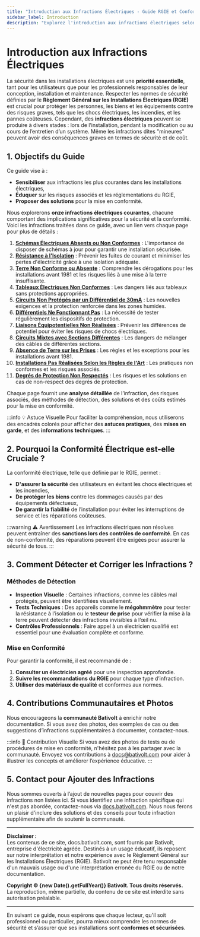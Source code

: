 ```yaml
---
title: "Introduction aux Infractions Électriques - Guide RGIE et Conformité en Belgique"
sidebar_label: Introduction
description: "Explorez l'introduction aux infractions électriques selon le RGIE. Comprenez les règles de conformité électrique en Belgique, les erreurs courantes, et comment assurer la sécurité des installations électriques."
---
```


# Introduction aux Infractions Électriques

La sécurité dans les installations électriques est une **priorité essentielle**, tant pour les utilisateurs que pour les professionnels responsables de leur conception, installation et maintenance. Respecter les normes de sécurité définies par le **Règlement Général sur les Installations Électriques (RGIE)** est crucial pour protéger les personnes, les biens et les équipements contre des risques graves, tels que les chocs électriques, les incendies, et les pannes coûteuses. Cependant, des **infractions électriques** peuvent se produire à divers stades : lors de l’installation, pendant la modification ou au cours de l’entretien d’un système. Même les infractions dites "mineures" peuvent avoir des conséquences graves en termes de sécurité et de coût.

## 1. Objectifs du Guide

Ce guide vise à :
- **Sensibiliser** aux infractions les plus courantes dans les installations électriques,
- **Éduquer** sur les risques associés et les réglementations du RGIE,
- **Proposer des solutions** pour la mise en conformité.

Nous explorerons **onze infractions électriques courantes**, chacune comportant des implications significatives pour la sécurité et la conformité. Voici les infractions traitées dans ce guide, avec un lien vers chaque page pour plus de détails :

1. **[Schémas Électriques Absents ou Non Conformes](https://docs.bativolt.com/docs/infractions/schema-electriques-absents)** : L'importance de disposer de schémas à jour pour garantir une installation sécurisée.
2. **[Résistance à l'Isolation](https://docs.bativolt.com/docs/infractions/perte-electricite-isolation)** : Prévenir les fuites de courant et minimiser les pertes d'électricité grâce à une isolation adéquate.
3. **[Terre Non Conforme ou Absente](https://docs.bativolt.com/docs/infractions/absence-terre-sur-prises)** : Comprendre les dérogations pour les installations avant 1981 et les risques liés à une mise à la terre insuffisante.
4. **[Tableaux Électriques Non Conformes](https://docs.bativolt.com/docs/infractions/tableau-electrique-non-conforme)** : Les dangers liés aux tableaux sans protections appropriées.
5. **[Circuits Non Protégés par un Différentiel de 30mA](https://docs.bativolt.com/docs/infractions/circuits-non-proteges-differentiel)** : Les nouvelles exigences et la protection renforcée dans les zones humides.
6. **[Différentiels Ne Fonctionnant Pas](https://docs.bativolt.com/docs/infractions/disjoncteur-differentiel-non-fonctionnel)** : La nécessité de tester régulièrement les dispositifs de protection.
7. **[Liaisons Équipotentielles Non Réalisées](https://docs.bativolt.com/docs/infractions/liaisons-equipotentielles-non-realisees)** : Prévenir les différences de potentiel pour éviter les risques de chocs électriques.
8. **[Circuits Mixtes avec Sections Différentes](https://docs.bativolt.com/docs/infractions/circuits-mixtes-non-conformes)** : Les dangers de mélanger des câbles de différentes sections.
9. **[Absence de Terre sur les Prises](https://docs.bativolt.com/docs/infractions/absence-terre-sur-prises)** : Les règles et les exceptions pour les installations avant 1981.
10. **[Installations Pas Réalisées Selon les Règles de l'Art](https://docs.bativolt.com/docs/infractions/installation-non-realisee-regles-art)** : Les pratiques non conformes et les risques associés.
11. **[Degrés de Protection Non Respectés](https://docs.bativolt.com/docs/infractions/degres-protection-non-respectes)** : Les risques et les solutions en cas de non-respect des degrés de protection.

Chaque page fournit une **analyse détaillée** de l’infraction, des risques associés, des méthodes de détection, des solutions et des coûts estimés pour la mise en conformité.

:::info 💡 Astuce Visuelle
Pour faciliter la compréhension, nous utiliserons des encadrés colorés pour afficher des **astuces pratiques**, des **mises en garde**, et des **informations techniques**.
:::

## 2. Pourquoi la Conformité Électrique est-elle Cruciale ?

La conformité électrique, telle que définie par le RGIE, permet :
- **D'assurer la sécurité** des utilisateurs en évitant les chocs électriques et les incendies,
- **De protéger les biens** contre les dommages causés par des équipements défectueux,
- **De garantir la fiabilité** de l’installation pour éviter les interruptions de service et les réparations coûteuses.

:::warning ⚠️ Avertissement
Les infractions électriques non résolues peuvent entraîner des **sanctions lors des contrôles de conformité**. En cas de non-conformité, des réparations peuvent être exigées pour assurer la sécurité de tous.
:::

## 3. Comment Détecter et Corriger les Infractions ?

### Méthodes de Détection
- **Inspection Visuelle** : Certaines infractions, comme les câbles mal protégés, peuvent être identifiées visuellement.
- **Tests Techniques** : Des appareils comme le **mégohmmètre** pour tester la résistance à l’isolation ou le **testeur de prise** pour vérifier la mise à la terre peuvent détecter des infractions invisibles à l’œil nu.
- **Contrôles Professionnels** : Faire appel à un électricien qualifié est essentiel pour une évaluation complète et conforme.

### Mise en Conformité
Pour garantir la conformité, il est recommandé de :
1. **Consulter un électricien agréé** pour une inspection approfondie.
2. **Suivre les recommandations du RGIE** pour chaque type d’infraction.
3. **Utiliser des matériaux de qualité** et conformes aux normes.

## 4. Contributions Communautaires et Photos

Nous encourageons la **communauté Bativolt** à enrichir notre documentation. Si vous avez des photos, des exemples de cas ou des suggestions d’infractions supplémentaires à documenter, contactez-nous. 

:::info 📸 Contribution Visuelle
Si vous avez des photos de tests ou de procédures de mise en conformité, n'hésitez pas à les partager avec la communauté. Envoyez vos contributions à [docs@bativolt.com](mailto:docs@bativolt.com) pour aider à illustrer les concepts et améliorer l’expérience éducative.
:::

## 5. Contact pour Ajouter des Infractions

Nous sommes ouverts à l’ajout de nouvelles pages pour couvrir des infractions non listées ici. Si vous identifiez une infraction spécifique qui n'est pas abordée, contactez-nous via [docs.bativolt.com](mailto:docs@bativolt.com). Nous nous ferons un plaisir d'inclure des solutions et des conseils pour toute infraction supplémentaire afin de soutenir la communauté.


---

**Disclaimer :**  
Les contenus de ce site, docs.bativolt.com, sont fournis par Bativolt, entreprise d'électricité agréée. Destinés à un usage éducatif, ils reposent sur notre interprétation et notre expérience avec le Règlement Général sur les Installations Électriques (RGIE). Bativolt ne peut être tenu responsable d'un mauvais usage ou d'une interprétation erronée du RGIE ou de notre documentation.

**Copyright © {new Date().getFullYear()} Bativolt. Tous droits réservés.**  
La reproduction, même partielle, du contenu de ce site est interdite sans autorisation préalable.

---

En suivant ce guide, nous espérons que chaque lecteur, qu'il soit professionnel ou particulier, pourra mieux comprendre les normes de sécurité et s’assurer que ses installations sont **conformes et sécurisées**.
